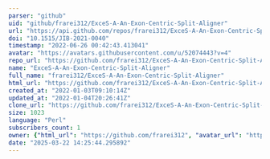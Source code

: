 ```yaml
---
parser: "github"
uid: "github/frarei312/ExceS-A-An-Exon-Centric-Split-Aligner"
url: "https://api.github.com/repos/frarei312/ExceS-A-An-Exon-Centric-Split-Aligner"
doi: "10.1515/JIB-2021-0040"
timestamp: "2022-06-26 00:42:43.413041"
avatar: "https://avatars.githubusercontent.com/u/52074443?v=4"
repo_url: "https://github.com/frarei312/ExceS-A-An-Exon-Centric-Split-Aligner"
name: "ExceS-A-An-Exon-Centric-Split-Aligner"
full_name: "frarei312/ExceS-A-An-Exon-Centric-Split-Aligner"
html_url: "https://github.com/frarei312/ExceS-A-An-Exon-Centric-Split-Aligner"
created_at: "2022-01-03T09:10:14Z"
updated_at: "2022-01-04T20:26:41Z"
clone_url: "https://github.com/frarei312/ExceS-A-An-Exon-Centric-Split-Aligner.git"
size: 1023
language: "Perl"
subscribers_count: 1
owner: {"html_url": "https://github.com/frarei312", "avatar_url": "https://avatars.githubusercontent.com/u/52074443?v=4", "login": "frarei312", "type": "User"}
date: "2025-03-22 14:25:44.295892"
---
```

